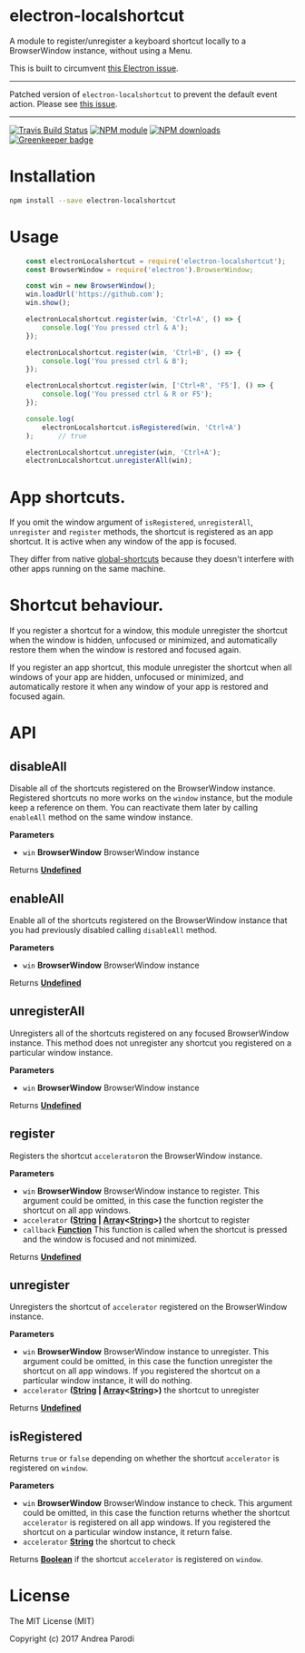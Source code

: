 # electron-localshortcut

A module to register/unregister a keyboard shortcut
locally to a BrowserWindow instance, without using a Menu.

This is built to circumvent [this Electron issue](https://github.com/atom/electron/issues/1334).

---

Patched version of `electron-localshortcut` to prevent the default event action. Please see [this issue](https://github.com/parro-it/electron-localshortcut/issues/69).

---

[![Travis Build Status](https://img.shields.io/travis/parro-it/electron-localshortcut/master.svg)](http://travis-ci.org/parro-it/electron-localshortcut)
[![NPM module](https://img.shields.io/npm/v/electron-localshortcut.svg)](https://npmjs.org/package/electron-localshortcut)
[![NPM downloads](https://img.shields.io/npm/dt/electron-localshortcut.svg)](https://npmjs.org/package/electron-localshortcut)
[![Greenkeeper badge](https://badges.greenkeeper.io/parro-it/electron-localshortcut.svg)](https://greenkeeper.io/)

# Installation

```bash
npm install --save electron-localshortcut
```

# Usage

```javascript
	const electronLocalshortcut = require('electron-localshortcut');
	const BrowserWindow = require('electron').BrowserWindow;

	const win = new BrowserWindow();
	win.loadUrl('https://github.com');
	win.show();

	electronLocalshortcut.register(win, 'Ctrl+A', () => {
		console.log('You pressed ctrl & A');
	});

	electronLocalshortcut.register(win, 'Ctrl+B', () => {
		console.log('You pressed ctrl & B');
	});

	electronLocalshortcut.register(win, ['Ctrl+R', 'F5'], () => {
        console.log('You pressed ctrl & R or F5');
    });

	console.log(
		electronLocalshortcut.isRegistered(win, 'Ctrl+A')
	);      // true

	electronLocalshortcut.unregister(win, 'Ctrl+A');
	electronLocalshortcut.unregisterAll(win);
```

# App shortcuts.

If you omit the window argument of `isRegistered`, `unregisterAll`, `unregister` and `register` methods, the shortcut is registered as an app shortcut.
It is active when any window of the app is focused.

They differ from native [global-shortcuts](https://github.com/atom/electron/blob/master/docs/api/global-shortcut.md) because they doesn't interfere with other apps running on the same machine.

# Shortcut behaviour.

If you register a shortcut for a window, this module unregister the shortcut when the window is hidden, unfocused or minimized, and automatically restore them when the window is restored and focused again.

If you register an app shortcut, this module unregister the shortcut when all windows of your app are hidden, unfocused or minimized, and automatically restore it when any window of your app is restored and focused again.

# API

<!-- Generated by documentation.js. Update this documentation by updating the source code. -->

## disableAll

Disable all of the shortcuts registered on the BrowserWindow instance.
Registered shortcuts no more works on the `window` instance, but the module
keep a reference on them. You can reactivate them later by calling `enableAll`
method on the same window instance.

**Parameters**

-   `win` **BrowserWindow** BrowserWindow instance

Returns **[Undefined](https://developer.mozilla.org/docs/Web/JavaScript/Reference/Global_Objects/undefined)**

## enableAll

Enable all of the shortcuts registered on the BrowserWindow instance that
you had previously disabled calling `disableAll` method.

**Parameters**

-   `win` **BrowserWindow** BrowserWindow instance

Returns **[Undefined](https://developer.mozilla.org/docs/Web/JavaScript/Reference/Global_Objects/undefined)**

## unregisterAll

Unregisters all of the shortcuts registered on any focused BrowserWindow
instance. This method does not unregister any shortcut you registered on
a particular window instance.

**Parameters**

-   `win` **BrowserWindow** BrowserWindow instance

Returns **[Undefined](https://developer.mozilla.org/docs/Web/JavaScript/Reference/Global_Objects/undefined)**

## register

Registers the shortcut `accelerator`on the BrowserWindow instance.

**Parameters**

-   `win` **BrowserWindow** BrowserWindow instance to register.
    This argument could be omitted, in this case the function register
    the shortcut on all app windows.
-   `accelerator` **([String](https://developer.mozilla.org/docs/Web/JavaScript/Reference/Global_Objects/String) \| [Array](https://developer.mozilla.org/docs/Web/JavaScript/Reference/Global_Objects/Array)&lt;[String](https://developer.mozilla.org/docs/Web/JavaScript/Reference/Global_Objects/String)>)** the shortcut to register
-   `callback` **[Function](https://developer.mozilla.org/docs/Web/JavaScript/Reference/Statements/function)** This function is called when the shortcut is pressed
    and the window is focused and not minimized.

Returns **[Undefined](https://developer.mozilla.org/docs/Web/JavaScript/Reference/Global_Objects/undefined)**

## unregister

Unregisters the shortcut of `accelerator` registered on the BrowserWindow instance.

**Parameters**

-   `win` **BrowserWindow** BrowserWindow instance to unregister.
    This argument could be omitted, in this case the function unregister the shortcut
    on all app windows. If you registered the shortcut on a particular window instance, it will do nothing.
-   `accelerator` **([String](https://developer.mozilla.org/docs/Web/JavaScript/Reference/Global_Objects/String) \| [Array](https://developer.mozilla.org/docs/Web/JavaScript/Reference/Global_Objects/Array)&lt;[String](https://developer.mozilla.org/docs/Web/JavaScript/Reference/Global_Objects/String)>)** the shortcut to unregister

Returns **[Undefined](https://developer.mozilla.org/docs/Web/JavaScript/Reference/Global_Objects/undefined)**

## isRegistered

Returns `true` or `false` depending on whether the shortcut `accelerator`
is registered on `window`.

**Parameters**

-   `win` **BrowserWindow** BrowserWindow instance to check. This argument
    could be omitted, in this case the function returns whether the shortcut
    `accelerator` is registered on all app windows. If you registered the
    shortcut on a particular window instance, it return false.
-   `accelerator` **[String](https://developer.mozilla.org/docs/Web/JavaScript/Reference/Global_Objects/String)** the shortcut to check

Returns **[Boolean](https://developer.mozilla.org/docs/Web/JavaScript/Reference/Global_Objects/Boolean)** if the shortcut `accelerator` is registered on `window`.

# License

The MIT License (MIT)

Copyright (c) 2017 Andrea Parodi
